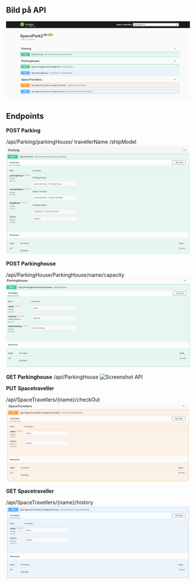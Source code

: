 ## Bild på API

![Screenshot API](Api.png)


## Endpoints


**POST Parking**

/api/Parking/parkingHouse/ travellerName /shipModel
![Screenshot PostParking API](postparking.png)




**POST Parkinghouse**

/api/ParkingHouse/ParkingHouse/name/capacity
![Screenshot PostParking API](postparkinghouse.png)




**GET Parkinghouse**
/api/ParkingHouse
![Screenshot API](dockerRunProgram.PNG)




**PUT Spacetraveller** 

/api/SpaceTravellers/{name}/checkOut
![Screenshot PutSpaceTraveller API](putspacetraveller.png)




**GET Spacetraveller**

/api/SpaceTravellers/{name}/history
![Screenshot GetSpaceTraveller API](getspacetraveller.png)


